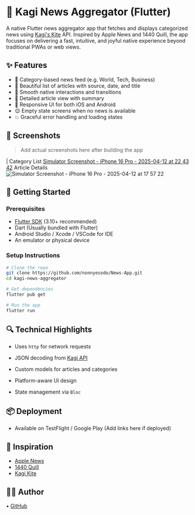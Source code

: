 # 📰 Kagi News Aggregator (Flutter)

A native Flutter news aggregator app that fetches and displays categorized news using [Kagi's Kite](https://kite.kagi.com/kite.json) API. Inspired by Apple News and 1440 Quill, the app focuses on delivering a fast, intuitive, and joyful native experience beyond traditional PWAs or web views.

## ✨ Features

- 📂 Category-based news feed (e.g. World, Tech, Business)
- 📰 Beautiful list of articles with source, date, and title
- 📱 Smooth native interactions and transitions
- 📄 Detailed article view with summary
- 🧭 Responsive UI for both iOS and Android
- 😌 Empty state screens when no news is available
- 💥 Graceful error handling and loading states

## 📸 Screenshots

> Add actual screenshots here after building the app

| Category List
[Simulator Screenshot - iPhone 16 Pro - 2025-04-12 at 22 43 42](https://github.com/user-attachments/assets/17aae814-825f-49c4-a463-e8f4af3cf697)
Article Details
![Simulator Screenshot - iPhone 16 Pro - 2025-04-12 at 17 57 22](https://github.com/user-attachments/assets/0a92f980-8da3-46d9-a0db-398cad8283e8)



## 🚀 Getting Started

### Prerequisites

- [Flutter SDK](https://flutter.dev/docs/get-started/install) (3.10+ recommended)
- Dart (Usually bundled with Flutter)
- Android Studio / Xcode / VSCode for IDE
- An emulator or physical device

### Setup Instructions

```bash
# Clone the repo
git clone https://github.com/nonnyesodo/News-App.git
cd kagi-news-aggregator

# Get dependencies
flutter pub get

# Run the app
flutter run
```

 

 
## 🔍 Technical Highlights

- Uses `http` for network requests
- JSON decoding from [Kagi API](https://kite.kagi.com/)
- Custom models for articles and categories
 
- Platform-aware UI design
- State management via `Bloc`  

 
## 📦 Deployment

- Available on TestFlight / Google Play (Add links here if deployed)

## 🧠 Inspiration

- [Apple News](https://apps.apple.com/us/app/apple-news/id1066498020)
- [1440 Quill](https://apps.apple.com/us/app/1440-quill-daily-newsletter/id1669557131)
- [Kagi Kite](https://kite.kagi.com/)

 

## 🧑‍💻 Author  
 • [GitHub](https://github.com/nonnyesodo)

